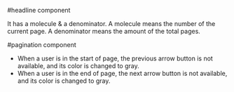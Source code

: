 #headline component

It has a molecule & a denominator.
A molecule means the number of the current page.
A denominator means the amount of the total pages.


#pagination component

+ When a user is in the start of page, the previous arrow button is not available, and its color is changed to gray.
+ When a user is in the end of page, the next arrow button is not available, and its color is changed to gray.